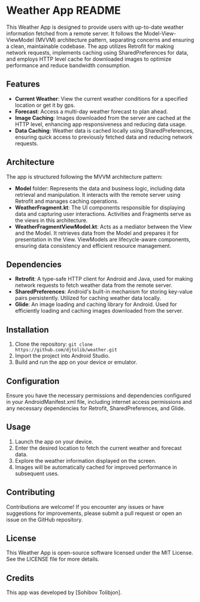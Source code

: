 
# Weather App README

This Weather App is designed to provide users with up-to-date weather information fetched from a remote server. It follows the Model-View-ViewModel (MVVM) architecture pattern, separating concerns and ensuring a clean, maintainable codebase. The app utilizes Retrofit for making network requests, implements caching using SharedPreferences for data, and employs HTTP level cache for downloaded images to optimize performance and reduce bandwidth consumption.

## Features

- **Current Weather**: View the current weather conditions for a specified location or get it by gps.
- **Forecast**: Access a multi-day weather forecast to plan ahead.
- **Image Caching**: Images downloaded from the server are cached at the HTTP level, enhancing app responsiveness and reducing data usage.
- **Data Caching**: Weather data is cached locally using SharedPreferences, ensuring quick access to previously fetched data and reducing network requests.

## Architecture

The app is structured following the MVVM architecture pattern:

- **Model** folder: Represents the data and business logic, including data retrieval and manipulation. It interacts with the remote server using Retrofit and manages caching operations.
- **WeatherFragment.kt**: The UI components responsible for displaying data and capturing user interactions. Activities and Fragments serve as the views in this architecture.
- **WeatherFragmentViewModel.kt**: Acts as a mediator between the View and the Model. It retrieves data from the Model and prepares it for presentation in the View. ViewModels are lifecycle-aware components, ensuring data consistency and efficient resource management.

## Dependencies

- **Retrofit**: A type-safe HTTP client for Android and Java, used for making network requests to fetch weather data from the remote server.
- **SharedPreferences**: Android's built-in mechanism for storing key-value pairs persistently. Utilized for caching weather data locally.
- **Glide**: An image loading and caching library for Android. Used for efficiently loading and caching images downloaded from the server.

## Installation

1. Clone the repository: `git clone https://github.com/djtolib/weather.git`
2. Import the project into Android Studio.
3. Build and run the app on your device or emulator.

## Configuration

Ensure you have the necessary permissions and dependencies configured in your AndroidManifest.xml file, including internet access permissions and any necessary dependencies for Retrofit, SharedPreferences, and Glide.

## Usage

1. Launch the app on your device.
2. Enter the desired location to fetch the current weather and forecast data.
3. Explore the weather information displayed on the screen.
4. Images will be automatically cached for improved performance in subsequent uses.

## Contributing

Contributions are welcome! If you encounter any issues or have suggestions for improvements, please submit a pull request or open an issue on the GitHub repository.

## License

This Weather App is open-source software licensed under the MIT License. See the LICENSE file for more details.

## Credits

This app was developed by [Sohibov Tolibjon].
